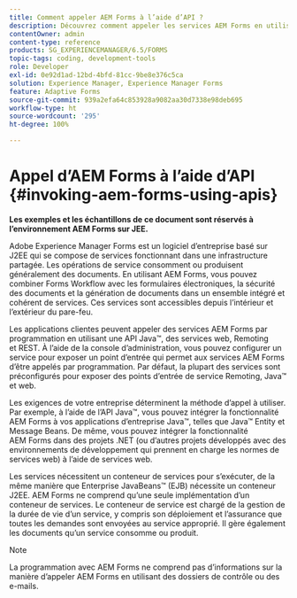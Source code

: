 ```yaml
---
title: Comment appeler AEM Forms à l’aide d’API ?
description: Découvrez comment appeler les services AEM Forms en utilisant une API Java™, les services web, Remoting et REST.
contentOwner: admin
content-type: reference
products: SG_EXPERIENCEMANAGER/6.5/FORMS
topic-tags: coding, development-tools
role: Developer
exl-id: 0e92d1ad-12bd-4bfd-81cc-9be8e376c5ca
solution: Experience Manager, Experience Manager Forms
feature: Adaptive Forms
source-git-commit: 939a2efa64c853928a9082aa30d7338e98deb695
workflow-type: ht
source-wordcount: '295'
ht-degree: 100%

---
```


# Appel d’AEM Forms à l’aide d’API {#invoking-aem-forms-using-apis}

**Les exemples et les échantillons de ce document sont réservés à l’environnement AEM Forms sur JEE.**

Adobe Experience Manager Forms est un logiciel d’entreprise basé sur J2EE qui se compose de services fonctionnant dans une infrastructure partagée. Les opérations de service consomment ou produisent généralement des documents. En utilisant AEM Forms, vous pouvez combiner Forms Workflow avec les formulaires électroniques, la sécurité des documents et la génération de documents dans un ensemble intégré et cohérent de services. Ces services sont accessibles depuis l’intérieur et l’extérieur du pare-feu.

Les applications clientes peuvent appeler des services AEM Forms par programmation en utilisant une API Java™, des services web, Remoting et REST. À l’aide de la console d’administration, vous pouvez configurer un service pour exposer un point d’entrée qui permet aux services AEM Forms d’être appelés par programmation. Par défaut, la plupart des services sont préconfigurés pour exposer des points d’entrée de service Remoting, Java™ et web.

Les exigences de votre entreprise déterminent la méthode d’appel à utiliser. Par exemple, à l’aide de l’API Java™, vous pouvez intégrer la fonctionnalité AEM Forms à vos applications d’entreprise Java™, telles que Java™ Entity et Message Beans. De même, vous pouvez intégrer la fonctionnalité AEM Forms dans des projets .NET (ou d’autres projets développés avec des environnements de développement qui prennent en charge les normes de services web) à l’aide de services web.

Les services nécessitent un conteneur de services pour s’exécuter, de la même manière que Enterprise JavaBeans™ (EJB) nécessite un conteneur J2EE. AEM Forms ne comprend qu’une seule implémentation d’un conteneur de services. Le conteneur de service est chargé de la gestion de la durée de vie d’un service, y compris son déploiement et l’assurance que toutes les demandes sont envoyées au service approprié. Il gère également les documents qu’un service consomme ou produit.

>[!NOTE]
>
>La programmation avec AEM Forms ne comprend pas d’informations sur la manière d’appeler AEM Forms en utilisant des dossiers de contrôle ou des e-mails.
